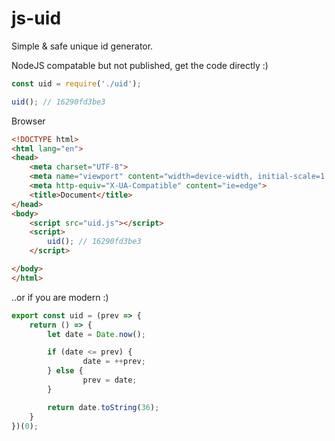 # js-uid

Simple & safe unique id generator.

NodeJS compatable but not published, get the code directly :)
```js
const uid = require('./uid');

uid(); // 16290fd3be3
```

Browser
```html
<!DOCTYPE html>
<html lang="en">
<head>
    <meta charset="UTF-8">
    <meta name="viewport" content="width=device-width, initial-scale=1.0">
    <meta http-equiv="X-UA-Compatible" content="ie=edge">
    <title>Document</title>
</head>
<body>
    <script src="uid.js"></script>
    <script>
        uid(); // 16290fd3be3
    </script>

</body>
</html>
```

..or if you are modern :)
```js
export const uid = (prev => {
    return () => {
        let date = Date.now();

        if (date <= prev) {
                date = ++prev;
        } else {
                prev = date;
        }

        return date.toString(36);
    }
})(0);
```
